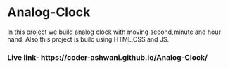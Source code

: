 # Analog-Clock

In this project we build analog clock with moving second,minute and hour hand.
Also this project is build using HTML,CSS and JS.
<br>
<h3>Live link- https://coder-ashwani.github.io/Analog-Clock/ </h3>
